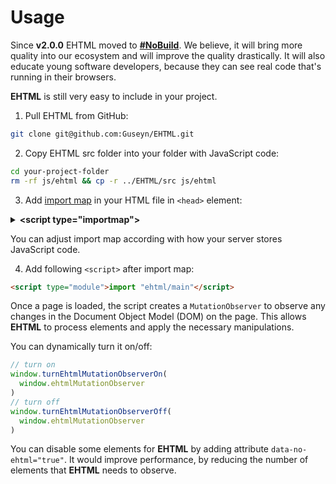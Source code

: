 # Usage
<p></p>

Since **v2.0.0** EHTML moved to [**\#NoBuild**](https://world.hey.com/dhh/you-can-t-get-faster-than-no-build-7a44131c). We believe, it will bring more quality into our ecosystem and will improve the quality drastically. It will also educate young software developers, because they can see real code that's running in their browsers.

**EHTML** is still very easy to include in your project. 

1) Pull EHTML from GitHub:

```bash
git clone git@github.com:Guseyn/EHTML.git
```

2) Copy EHTML src folder into your folder with JavaScript code:

```bash
cd your-project-folder
rm -rf js/ehtml && cp -r ../EHTML/src js/ehtml
```

3) Add [import map](https://developer.mozilla.org/en-US/docs/Web/HTML/Reference/Elements/script/type/importmap) in your HTML file in `<head>` element:

</details><details><summary><b>&lt;script type="importmap"&gt;</b></summary>
```html
<script type="importmap">
{
  "imports": {
    "ehtml/E/e-for-each-template": "/js/ehtml/E/e-for-each-template.js",
    "ehtml/E/e-form-dynamic-value": "/js/ehtml/E/e-form-dynamic-value.js",
    "ehtml/E/e-form": "/js/ehtml/E/e-form.js",
    "ehtml/E/e-github-oauth-button": "/js/ehtml/E/e-github-oauth-button.js",
    "ehtml/E/e-html": "/js/ehtml/E/e-html.js",
    "ehtml/E/e-if-template": "/js/ehtml/E/e-if-template.js",
    "ehtml/E/e-json-template": "/js/ehtml/E/e-json-template.js",
    "ehtml/E/e-json-view": "/js/ehtml/E/e-json-view.js",
    "ehtml/E/e-json": "/js/ehtml/E/e-json.js",
    "ehtml/E/e-local-storage-value": "/js/ehtml/E/e-local-storage-value.js",
    "ehtml/E/e-markdown": "/js/ehtml/E/e-markdown.js",
    "ehtml/E/e-page-with-url-template": "/js/ehtml/E/e-page-with-url-template.js",
    "ehtml/E/e-reusable-template": "/js/ehtml/E/e-reusable-template.js",
    "ehtml/E/e-select": "/js/ehtml/E/e-select.js",
    "ehtml/E/e-session-storage-value": "/js/ehtml/E/e-session-storage-value.js",
    "ehtml/E/e-session-value": "/js/ehtml/E/e-session-value.js",
    "ehtml/E/e-svg": "/js/ehtml/E/e-svg.js",
    "ehtml/E/e-wrapper-template": "/js/ehtml/E/e-wrapper-template.js",
    "ehtml/E/e-ws-template": "/js/ehtml/E/e-ws-template.js",
    "ehtml/E/exports": "/js/ehtml/E/exports.js",
    "ehtml/actions/addHTMLInto": "/js/ehtml/actions/addHTMLInto.js",
    "ehtml/actions/addTextInto": "/js/ehtml/actions/addTextInto.js",
    "ehtml/actions/changeValueOf": "/js/ehtml/actions/changeValueOf.js",
    "ehtml/actions/disableElms": "/js/ehtml/actions/disableElms.js",
    "ehtml/actions/enableElms": "/js/ehtml/actions/enableElms.js",
    "ehtml/actions/hideElms": "/js/ehtml/actions/hideElms.js",
    "ehtml/actions/insertHTMLInto": "/js/ehtml/actions/insertHTMLInto.js",
    "ehtml/actions/insertTextInto": "/js/ehtml/actions/insertTextInto.js",
    "ehtml/actions/loadAndAddHTMLInto": "/js/ehtml/actions/loadAndAddHTMLInto.js",
    "ehtml/actions/loadAndAddTextInto": "/js/ehtml/actions/loadAndAddTextInto.js",
    "ehtml/actions/loadHTMLInto": "/js/ehtml/actions/loadHTMLInto.js",
    "ehtml/actions/loadTextInto": "/js/ehtml/actions/loadTextInto.js",
    "ehtml/actions/mapToTemplate": "/js/ehtml/actions/mapToTemplate.js",
    "ehtml/actions/redirect": "/js/ehtml/actions/redirect.js",
    "ehtml/actions/releaseTemplate": "/js/ehtml/actions/releaseTemplate.js",
    "ehtml/actions/reload": "/js/ehtml/actions/reload.js",
    "ehtml/actions/removeElms": "/js/ehtml/actions/removeElms.js",
    "ehtml/actions/scrollIntoViewOf": "/js/ehtml/actions/scrollIntoViewOf.js",
    "ehtml/actions/scrollToHash": "/js/ehtml/actions/scrollToHash.js",
    "ehtml/actions/showElms": "/js/ehtml/actions/showElms.js",
    "ehtml/actions/toggleElms": "/js/ehtml/actions/toggleElms.js",
    "ehtml/actions/updateAttributeOf": "/js/ehtml/actions/updateAttributeOf.js",
    "ehtml/actions/exports": "/js/ehtml/actions/exports.js",
    "ehtml/third-party/katex/auto-render": "/js/ehtml/third-party/katex/auto-render.js",
    "ehtml/third-party/katex/katex": "/js/ehtml/third-party/katex/katex.min.js",
    "ehtml/third-party/showdown-katex/showdown-katex": "/js/ehtml/third-party/showdown-katex/showdown-katex.js",
    "ehtml/third-party/showdown-katex/asciimath-to-tex": "/js/ehtml/third-party/showdown-katex/asciimath-to-tex.min.js",
    "ehtml/third-party/he": "/js/ehtml/third-party/he.js",
    "ehtml/third-party/highlight": "/js/ehtml/third-party/highlight.min.js",
    "ehtml/third-party/json-pretty-html": "/js/ehtml/third-party/json-pretty-html.js",
    "ehtml/third-party/showdown-highlight": "/js/ehtml/third-party/showdown-highlight.js",
    "ehtml/third-party/showdown": "/js/ehtml/third-party/showdown.min.js",
    "ehtml/elm": "/js/ehtml/elm.js",
    "ehtml/elms": "/js/ehtml/elms.js",
    "ehtml/evaluateStringWithActionsOnCloseConnection": "/js/ehtml/evaluateStringWithActionsOnCloseConnection.js",
    "ehtml/evaluateStringWithActionsOnOpenConnection": "/js/ehtml/evaluateStringWithActionsOnOpenConnection.js",
    "ehtml/evaluateStringWithActionsOnProgress": "/js/ehtml/evaluateStringWithActionsOnProgress.js",
    "ehtml/evaluateStringWithActionsOnResponse": "/js/ehtml/evaluateStringWithActionsOnResponse.js",
    "ehtml/evaluatedStringWithParams": "/js/ehtml/evaluatedStringWithParams.js",
    "ehtml/evaluatedStringWithParamsFromState": "/js/ehtml/evaluatedStringWithParamsFromState.js",
    "ehtml/isTemplate": "/js/ehtml/isTemplate.js",
    "ehtml/isTemplateWithType": "/js/ehtml/isTemplateWithType.js",
    "ehtml/isTemplateWithTypeExclusively": "/js/ehtml/isTemplateWithTypeExclusively.js",
    "ehtml/nodeIsNotForEHTML": "/js/ehtml/nodeIsNotForEHTML.js",
    "ehtml/nodeName": "/js/ehtml/nodeName.js",
    "ehtml/observeNodeAttributes": "/js/ehtml/observeNodeAttributes.js",
    "ehtml/observeNodeWithItsChildNodes": "/js/ehtml/observeNodeWithItsChildNodes.js",
    "ehtml/registerShowdownExtension": "/js/ehtml/registerShowdownExtension.js",
    "ehtml/releaseTemplateWithItsContent": "/js/ehtml/releaseTemplateWithItsContent.js",
    "ehtml/responseFromAjaxRequest": "/js/ehtml/responseFromAjaxRequest.js",
    "ehtml/turnEhtmlMutationObserverOff": "/js/ehtml/turnEhtmlMutationObserverOff.js",
    "ehtml/turnEhtmlMutationObserverOn": "/js/ehtml/turnEhtmlMutationObserverOn.js",
    "ehtml/unwrappedChildrenOfParent": "/js/ehtml/unwrappedChildrenOfParent.js",
    "ehtml/main": "/js/ehtml/main.js"
  }
}
</script>
```
</details>

You can adjust import map according with how your server stores JavaScript code.

4) Add following `<script>` after import map:

```html
<script type="module">import "ehtml/main"</script>
```

Once a page is loaded, the script creates a `MutationObserver` to observe any changes in the Document Object Model (DOM) on the page. This allows **EHTML** to process elements and apply the necessary manipulations.

You can dynamically turn it on/off:

```js
// turn on
window.turnEhtmlMutationObserverOn(
  window.ehtmlMutationObserver
)
// turn off
window.turnEhtmlMutationObserverOff(
  window.ehtmlMutationObserver
)
```

You can disable some elements for **EHTML** by adding attribute `data-no-ehtml="true"`. It would improve performance, by reducing the number of elements that **EHTML** needs to observe.
